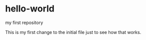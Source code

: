 # hello-world
my first repository

This is my first change to the initial file just to see how that works.
